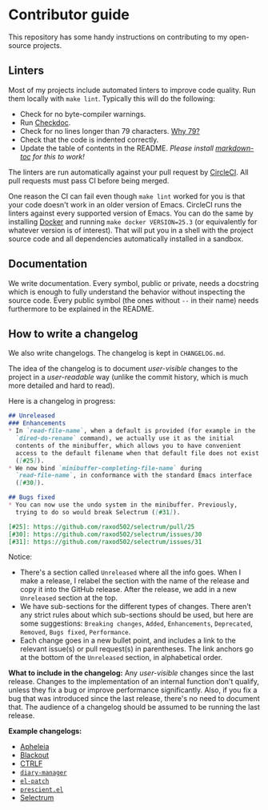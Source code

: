 # Contributor guide

This repository has some handy instructions on contributing to my
open-source projects.

## Linters

Most of my projects include automated linters to improve code quality.
Run them locally with `make lint`. Typically this will do the
following:

* Check for no byte-compiler warnings.
* Run
  [Checkdoc](https://www.gnu.org/software/emacs/manual/html_node/elisp/Tips.html).
* Check for no lines longer than 79 characters. [Why
  79?](https://www.reddit.com/r/learnpython/comments/1h2eug/pep_8_why_is_the_character_limit_79_and_not_80/)
* Check that the code is indented correctly.
* Update the table of contents in the README. *Please install
  [markdown-toc](https://www.npmjs.com/package/markdown-toc) for this
  to work!*

The linters are run automatically against your pull request by
[CircleCI](https://circleci.com/). All pull requests must pass CI
before being merged.

One reason the CI can fail even though `make lint` worked for you is
that your code doesn't work in an older version of Emacs. CircleCI
runs the linters against every supported version of Emacs. You can do
the same by installing [Docker](https://www.docker.com/) and running
`make docker VERSION=25.3` (or equivalently for whatever version is of
interest). That will put you in a shell with the project source code
and all dependencies automatically installed in a sandbox.

## Documentation

We write documentation. Every symbol, public or private, needs a
docstring which is enough to fully understand the behavior without
inspecting the source code. Every public symbol (the ones without `--`
in their name) needs furthermore to be explained in the README.

## How to write a changelog

We also write changelogs. The changelog is kept in `CHANGELOG.md`.

The idea of the changelog is to document *user-visible* changes to the
project in a *user-readable* way (unlike the commit history, which is
much more detailed and hard to read).

Here is a changelog in progress:

```markdown
## Unreleased
### Enhancements
* In `read-file-name`, when a default is provided (for example in the
  `dired-do-rename` command), we actually use it as the initial
  contents of the minibuffer, which allows you to have convenient
  access to the default filename when that default file does not exist
  ([#25]).
* We now bind `minibuffer-completing-file-name` during
  `read-file-name`, in conformance with the standard Emacs interface
  ([#30]).

## Bugs fixed
* You can now use the undo system in the minibuffer. Previously,
  trying to do so would break Selectrum ([#31]).

[#25]: https://github.com/raxod502/selectrum/pull/25
[#30]: https://github.com/raxod502/selectrum/issues/30
[#31]: https://github.com/raxod502/selectrum/issues/31
```

Notice:

* There's a section called `Unreleased` where all the info goes. When
  I make a release, I relabel the section with the name of the release
  and copy it into the GitHub release. After the release, we add in a
  new `Unreleased` section at the top.
* We have sub-sections for the different types of changes. There
  aren't any strict rules about which sub-sections should be used, but
  here are some suggestions: `Breaking changes`, `Added`,
  `Enhancements`, `Deprecated`, `Removed`, `Bugs fixed`,
  `Performance`.
* Each change goes in a new bullet point, and includes a link to the
  relevant issue(s) or pull request(s) in parentheses. The link
  anchors go at the bottom of the `Unreleased` section, in
  alphabetical order.

**What to include in the changelog:** Any *user-visible* changes since
the last release. Changes to the implementation of an internal
function don't qualify, unless they fix a bug or improve performance
significantly. Also, if you fix a bug that was introduced since the
last release, there's no need to document that. The audience of a
changelog should be assumed to be running the last release.

**Example changelogs:**

* [Apheleia](https://github.com/raxod502/apheleia/blob/master/CHANGELOG.md)
* [Blackout](https://github.com/raxod502/blackout/blob/master/CHANGELOG.md)
* [CTRLF](https://github.com/raxod502/ctrlf/blob/master/CHANGELOG.md)
* [`diary-manager`](https://github.com/raxod502/diary-manager/blob/master/CHANGELOG.md)
* [`el-patch`](https://github.com/raxod502/el-patch/blob/master/CHANGELOG.md)
* [`prescient.el`](https://github.com/raxod502/prescient.el/blob/master/CHANGELOG.md)
* [Selectrum](https://github.com/raxod502/selectrum/blob/master/CHANGELOG.md)
